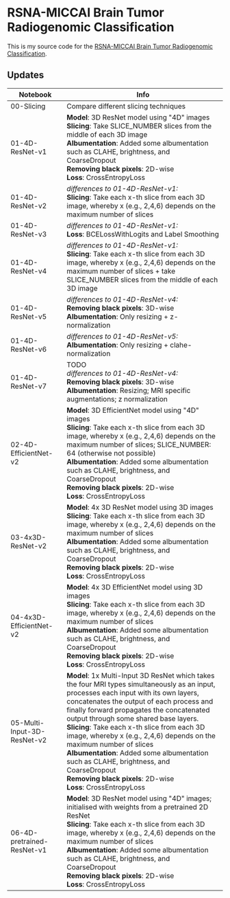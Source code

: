 # RSNA-MICCAI Brain Tumor Radiogenomic Classification

This is my source code for the [RSNA-MICCAI Brain Tumor Radiogenomic Classification](https://www.kaggle.com/c/rsna-miccai-brain-tumor-radiogenomic-classification).

## Updates

| Notebook                    | Info                                                                                                                                                                                                                                                                                                                                                                                                                                                                                                                                                                        |
|-----------------------------|-----------------------------------------------------------------------------------------------------------------------------------------------------------------------------------------------------------------------------------------------------------------------------------------------------------------------------------------------------------------------------------------------------------------------------------------------------------------------------------------------------------------------------------------------------------------------------|
| 00-Slicing                  | Compare different slicing techniques                                                                                                                                                                                                                                                                                                                                                                                                                                                                                                                                        |
| 01-4D-ResNet-v1             | **Model**: 3D ResNet model using "4D" images </br> **Slicing**: Take SLICE_NUMBER slices from the middle of each 3D image </br> **Albumentation**: Added some albumentation such as CLAHE, brightness, and CoarseDropout </br> **Removing black pixels**: 2D-wise </br> **Loss**: CrossEntropyLoss                                                                                                                                                                                                                                                                          |
| 01-4D-ResNet-v2             | *differences to 01-4D-ResNet-v1:* </br> **Slicing**: Take each x-th slice from each 3D image, whereby x (e.g., 2,4,6) depends on the maximum number of slices                                                                                                                                                                                                                                                                                                                                                                                                               |
| 01-4D-ResNet-v3             | *differences to 01-4D-ResNet-v1:* </br> **Loss**: BCELossWithLogits and Label Smoothing                                                                                                                                                                                                                                                                                                                                                                                                                                                                                     |
| 01-4D-ResNet-v4             | *differences to 01-4D-ResNet-v1:* </br> **Slicing**: Take each x-th slice from each 3D image, whereby x (e.g., 2,4,6) depends on the maximum number of slices + take SLICE_NUMBER slices from the middle of each 3D image                                                                                                                                                                                                                                                                                                                                                   |
| 01-4D-ResNet-v5             | *differences to 01-4D-ResNet-v4:* </br> **Removing black pixels**: 3D-wise </br> **Albumentation**: Only resizing + z-normalization                                                                                                                                                                                                                                                                                                                                                                                                                                         |
| 01-4D-ResNet-v6             | *differences to 01-4D-ResNet-v5:* </br> **Albumentation**: Only resizing + clahe-normalization                                                                                                                                                                                                                                                                                                                                                                                                                                                                              |
| 01-4D-ResNet-v7             | TODO</br> *differences to 01-4D-ResNet-v4:*</br> **Removing black pixels**: 3D-wise </br> **Albumentation**: Resizing; MRI specific augmentations; z normalization                                                                                                                                                                                                                                                                                                                                                                                                          |
| 02-4D-EfficientNet-v2       | **Model**: 3D EfficientNet model using "4D" images </br> **Slicing**: Take each x-th slice from each 3D image, whereby x (e.g., 2,4,6) depends on the maximum number of slices; SLICE_NUMBER: 64 (otherwise not possible) </br> **Albumentation**: Added some albumentation such as CLAHE, brightness, and CoarseDropout </br> **Removing black pixels**: 2D-wise </br> **Loss**: CrossEntropyLoss                                                                                                                                                                          |
| 03-4x3D-ResNet-v2           | **Model**: 4x 3D ResNet model using 3D images </br> **Slicing**: Take each x-th slice from each 3D image, whereby x (e.g., 2,4,6) depends on the maximum number of slices</br> **Albumentation**: Added some albumentation such as CLAHE, brightness, and CoarseDropout </br> **Removing black pixels**: 2D-wise </br> **Loss**: CrossEntropyLoss                                                                                                                                                                                                                           |
| 04-4x3D-EfficientNet-v2     | **Model**: 4x 3D EfficientNet model using 3D images </br> **Slicing**: Take each x-th slice from each 3D image, whereby x (e.g., 2,4,6) depends on the maximum number of slices</br> **Albumentation**: Added some albumentation such as CLAHE, brightness, and CoarseDropout </br> **Removing black pixels**: 2D-wise </br> **Loss**: CrossEntropyLoss                                                                                                                                                                                                                     |
| 05-Multi-Input-3D-ResNet-v2 | **Model**: 1x Multi-Input 3D ResNet which takes the four MRI types simultaneously as an input, processes each input with its own layers, concatenates the output of each process and finally forward propagates the concatenated output through some shared base layers.</br> **Slicing**: Take each x-th slice from each 3D image, whereby x (e.g., 2,4,6) depends on the maximum number of slices</br> **Albumentation**: Added some albumentation such as CLAHE, brightness, and CoarseDropout </br> **Removing black pixels**: 2D-wise </br> **Loss**: CrossEntropyLoss |
| 06-4D-pretrained-ResNet-v1  | **Model**: 3D ResNet model using "4D" images; initialised with weights from a pretrained 2D ResNet</br> **Slicing**: Take each x-th slice from each 3D image, whereby x (e.g., 2,4,6) depends on the maximum number of slices</br> **Albumentation**: Added some albumentation such as CLAHE, brightness, and CoarseDropout </br> **Removing black pixels**: 2D-wise </br> **Loss**: CrossEntropyLoss                                                                                                                                                                       |